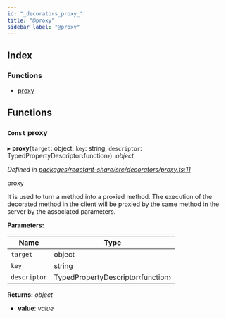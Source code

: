 ```yaml
---
id: "_decorators_proxy_"
title: "@proxy"
sidebar_label: "@proxy"
---
```


## Index

### Functions

* [proxy](_decorators_proxy_.md#const-proxy)

## Functions

### `Const` proxy

▸ **proxy**(`target`: object, `key`: string, `descriptor`: TypedPropertyDescriptor‹function›): *object*

*Defined in [packages/reactant-share/src/decorators/proxy.ts:11](https://github.com/unadlib/reactant/blob/950d72fe/packages/reactant-share/src/decorators/proxy.ts#L11)*

proxy

It is used to turn a method into a proxied method.
The execution of the decorated method in the client will be proxied by the same method in the server by the associated parameters.

**Parameters:**

Name | Type |
------ | ------ |
`target` | object |
`key` | string |
`descriptor` | TypedPropertyDescriptor‹function› |

**Returns:** *object*

* **value**: *value*
